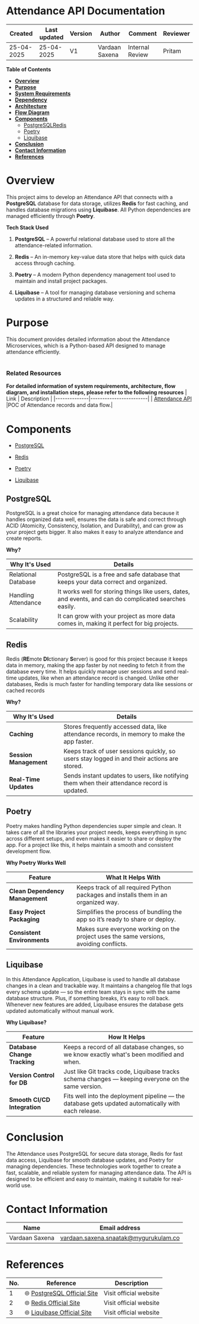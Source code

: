 #    **Attendance API Documentation**

| Created     | Last updated | Version | Author         | Comment | Reviewer |
|-------------|-----------|---------|----------------|---------|----------|
| 25-04-2025  | 25-04-2025 | V1  | Vardaan Saxena |     Internal Review    | Pritam    |



**Table of Contents**

-   [**Overview**](#overview)
-   [**Purpose**](#purpose)
-   [**System Requirements**](#related-resources)
-   [**Dependency**](#related-resources)
-   **[Architecture](#related-resources)**
-    [**Flow Diagram**](#related-resources)
-   **[Components](#components)**
    -   [PostgreSQL](#postgresql)[Redis](#redis)
    -   [Poetry](#poetry)
    -   [Liquibase](#liquibase)
-   [**Conclusion**](#conclusion)
-   [**Contact Information**](#contact-information)
-   **[References](#references)**



# **Overview**

This project aims to develop an Attendance API that connects with a **PostgreSQL** database for data storage, utilizes **Redis** for fast caching, and handles database migrations using **Liquibase**. All Python dependencies are managed efficiently through **Poetry**.

**Tech Stack Used**

1. **PostgreSQL** – A powerful relational database used to store all the attendance-related information.

2. **Redis** – An in-memory key-value data store that helps with quick data access through caching.

3. **Poetry** – A modern Python dependency management tool used to maintain and install project packages.

4. **Liquibase** – A tool for managing database versioning and schema updates in a structured and reliable way.


# **Purpose**

This document provides detailed information about the Attendance Microservices, which is a Python-based API designed to manage attendance efficiently.
#

### Related Resources
**For detailed information of system requirements, architecture, flow diagram, and installation steps, please refer to the following resources**
| Link         | Description         |
|--------------|------------------------|
| [Attendance API]() |POC of Attendance records and data flow.| 


# **Components**

-   [PostgreSQL](https://www.postgresql.org/)

-   [Redis](https://redis.io/)

-   [Poetry](https://python-poetry.org/)

-   [Liquibase](https://docs.liquibase.com/)

## **PostgreSQL**

PostgreSQL is a great choice for managing attendance data because it handles organized data well, ensures the data is safe and correct through ACID (Atomicity, Consistency, Isolation, and Durability), and can grow as your project gets bigger. It also makes it easy to analyze attendance and create reports.

**Why?**

 | **Why It's Used**      | **Details**                                                                                              |
|------------------------|----------------------------------------------------------------------------------------------------------|
| Relational Database    | PostgreSQL is a free and safe database that keeps your data correct and organized.                        |
| Handling Attendance    | It works well for storing things like users, dates, and events, and can do complicated searches easily.    |
| Scalability            | It can grow with your project as more data comes in, making it perfect for big projects.                   |



## **Redis**

Redis (**RE**mote **DI**ctionary **S**erver) is good for this project because it keeps data in memory, making the app faster by not needing to fetch it from the database every time. It helps quickly manage user sessions and send real-time updates, like when an attendance record is changed. Unlike other databases, Redis is much faster for handling temporary data like sessions or cached records

**Why?**

| **Why It's Used**      | **Details**                                                                 |
|------------------------|-----------------------------------------------------------------------------|
| **Caching**            | Stores frequently accessed data, like attendance records, in memory to make the app faster. |
| **Session Management** | Keeps track of user sessions quickly, so users stay logged in and their actions are stored. |
| **Real-Time Updates**  | Sends instant updates to users, like notifying them when their attendance record is updated. |




## **Poetry**

Poetry makes handling Python dependencies super simple and clean. It takes care of all the libraries your project needs, keeps everything in sync across different setups, and even makes it easier to share or deploy the app. For a project like this, it helps maintain a smooth and consistent development flow.


**Why Poetry Works Well**

| **Feature**              | **What It Helps With**                                                                 |
|--------------------------|----------------------------------------------------------------------------------------|
| **Clean Dependency Management** | Keeps track of all required Python packages and installs them in an organized way.      |
| **Easy Project Packaging**     | Simplifies the process of bundling the app so it’s ready to share or deploy.             |
| **Consistent Environments**    | Makes sure everyone working on the project uses the same versions, avoiding conflicts.    |


## 

## **Liquibase**

In this Attendance Application, Liquibase is used to handle all database changes in a clean and trackable way. It maintains a changelog file that logs every schema update — so the entire team stays in sync with the same database structure. Plus, if something breaks, it’s easy to roll back. Whenever new features are added, Liquibase ensures the database gets updated automatically without manual work.

**Why Liquibase?**

| **Feature**              | **How It Helps**                                                                                  |
|--------------------------|---------------------------------------------------------------------------------------------------|
| **Database Change Tracking** | Keeps a record of all database changes, so we know exactly what's been modified and when.         |
| **Version Control for DB**   | Just like Git tracks code, Liquibase tracks schema changes — keeping everyone on the same version. |
| **Smooth CI/CD Integration** | Fits well into the deployment pipeline — the database gets updated automatically with each release. |


# **Conclusion**

The Attendance uses PostgreSQL for secure data storage, Redis for fast data access, Liquibase for smooth database updates, and Poetry for managing dependencies. These technologies work together to create a fast, scalable, and reliable system for managing attendance data. The API is designed to be efficient and easy to maintain, making it suitable for real-world use.

#  **Contact Information**


| **Name**    | **Email address**         |
|-------------|---------------------------|
| Vardaan Saxena | vardaan.saxena.snaatak@mygurukulam.co    |



# **References**

| No. | Reference                                              | Description              |
|-----|--------------------------------------------------------|--------------------------|
| 1   | 🌐 [PostgreSQL Official Site](https://www.postgresql.org) | Visit official website   |
| 2   | 🌐 [Redis Official Site](https://redis.io)              | Visit official website   |
| 3   | 🌐 [Liquibase Official Site](https://www.liquibase.org) | Visit official website   |

